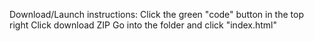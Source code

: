 Download/Launch instructions:
  Click the green "code" button in the top right
  Click download ZIP
  Go into the folder and click "index.html"
